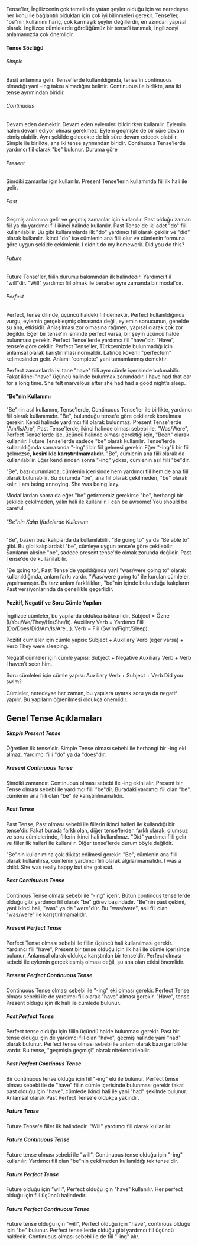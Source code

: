 Tense'ler, İngilizcenin çok temelinde yatan şeyler olduğu için ve neredeyse her konu ile bağlantılı oldukları için çok iyi bilinmeleri gerekir. Tense'ler, "be"nin kullanımı hariç, çok karmaşık şeyler değillerdir, en azından yapısal olarak. İngilizce cümlelerde gördüğümüz bir tense'i tanımak, İngilizceyi anlamamızda çok önemlidir. 

#### Tense Sözlüğü
###### Simple
Basit anlamına gelir. Tense'lerde kullanıldığında, tense'in continuous olmadığı yani -ing takısı almadığını belirtir. Continuous ile birlikte, ana iki tense ayrımından biridir.

###### Continuous
Devam eden demektir. Devam eden eylemleri bildirirken kullanılır. Eylemin halen devam ediyor olması gerekmez. Eylem geçmişte de bir süre devam etmiş olabilir. Aynı şekilde gelecekte de bir süre devam edecek olabilir. Simple ile birlikte, ana iki tense ayrımından biridir. Continuous Tense'lerde yardımcı fiil olarak "be" bulunur. Duruma göre 

###### Present
Şimdiki zamanlar için kullanılır. Present Tense'lerin kullamında fiil ilk hali ile gelir.

###### Past
Geçmiş anlamına gelir ve geçmiş zamanlar için kullanılır. Past olduğu zaman fiil ya da yardımcı fiil ikinci halinde kullanılır. Past Tense'de iki adet "do" fiili kullanılabilir. Bu gibi kullanımlarda ilk "do" yardımcı fiil olarak çekilir ve "did" olarak kullanılır. İkinci "do" ise cümlenin ana fiili olur ve cümlenin formuna göre uygun şekilde çekimlenir.
I didn't do my homework.
Did you do this?

###### Future
Future Tense'ler, fiilin durumu bakımından ilk halindedir. Yardımcı fiil "will"dir. "Will" yardımcı fiil olmak ile beraber aynı zamanda bir modal'dır.

###### Perfect
Perfect, tense dilinde, üçüncü haldeki fiil demektir. Perfect kullanıldığında vurgu, eylemin gerçekleşmiş olmasında değil, eylemin sonucunun, genelde şu ana, etkisidir. Anlaşılması zor olmasına rağmen, yapısal olarak çok zor değildir. Eğer bir tense'in isminde perfect varsa, bir şeyin üçüncü halde bulunması gerekir. Perfect Tense'lerde yardımcı fiil "have"dir. "Have", tense'e göre çekilir. Perfect Tense'ler, Türkçemizde bulunmadığı için anlamsal olarak karıştırılması normaldir. Latince kökenli "perfectum" kelimesinden gelir. Anlamı "complete" yani tamamlanmış demektir.

Perfect zamanlarda iki tane "have" fiili aynı cümle içerisinde bulunabilir. Fakat ikinci "have" üçüncü halinde bulunmak zorundadır.
I have had that car for a long time.
She felt marvelous after she had had a good night’s sleep.

#### "Be"nin Kullanımı
"Be"nin asıl kullanımı, Tense'lerde, Continuous Tense'ler ile birlikte, yardımcı fiil olarak kullanımıdır. "Be", bulunduğu tense'e göre çekilerek konulması gerekir. Kendi halinde yardımcı fiil olarak bulunmaz. Present Tense'lerde "Am/Is/Are", Past Tense'lerde, ikinci halinde olması sebebi ile, "Was/Were", Perfect Tense'lerde ise, üçüncü halinde olması gerektiği için, "Been" olarak kullanılır. Future Tense'lerde sadece "be" olarak kullanılır. Tense'lerde kullanıldığında sonrasında "-ing"li bir fiil gelmesi gerekir. Eğer "-ing"li bir fiil gelmezse, **kesinlikle karıştırılmamalıdır.** "Be", cümlenin ana fiili olarak da kullanılabilir. Eğer kendisinden sonra "-ing" yoksa, cümlenin asıl fiili "be"dir.

"Be", bazı durumlarda, cümlenin içerisinde hem yardımcı fiil hem de ana fiil olarak bulunabilir. Bu durumda "be", ana fiil olarak çekilmeden, "be" olarak kalır.
I am being annoying. 
She was being lazy.

Modal'lardan sonra da eğer "be" getirmemiz gerekirse "be", herhangi bir şekilde çekilmeden, yalın hali ile kullanılır.
I can be awsome!
You should be careful. 

###### "Be"nin Kalıp Ifadelerde Kullanımı
"Be", bazen bazı kalıplarda da kullanılabilir. "Be going to" ya da "Be able to" gibi. Bu gibi kalıplardaki "be", cümleye uygun tense'e göre çekilebilir. Sanılanın aksine "be", sadece present tense'de olmak zorunda değildir. Past Tense'de de kullanılabilir. 

"Be going to", Past Tense'de yapıldığında yani "was/were going to" olarak kullanıldığında, anlam farkı vardır. "Was/were going to" ile kurulan cümleler, yapılmamıştır. Bu tarz anlam farklılıkları, "be"nin içinde bulunduğu kalıpların Past versiyonlarında da genellikle geçerlidir.

#### Pozitif, Negatif ve Soru Cümle Yapıları
İngilizce cümleler, bu yapılarda oldukça istikrarlıdır. 
Subject = Özne (I/You/We/They/He/She/It).
Auxiliary Verb = Yardımcı Fiil (Do/Does/Did/Am/Is/Are...).
Verb = Fiil (Swim/Fight/Sleep).

Pozitif cümleler için cümle yapısı:
Subject + Auxiliary Verb (eğer varsa) + Verb
They were sleeping.

Negatif cümleler için cümle yapısı:
Subject + Negative Auxiliary Verb + Verb
I haven't seen him.

Soru cümleleri için cümle yapısı:
Auxiliary Verb + Subject + Verb
Did you swim?

Cümleler, neredeyse her zaman, bu yapılara uyarak soru ya da negatif yapılır. Bu yapıların öğrenilmesi oldukça önemlidir. 

## Genel Tense Açıklamaları

##### Simple Present Tense
Öğretilen ilk tense'dir. Simple Tense olması sebebi ile herhangi bir -ing eki almaz. Yardımcı fiili "do" ya da "does"dır.

##### Present Continuous Tense
Şimdiki zamandır. Continuous olması sebebi ile -ing ekini alır. Present bir Tense olması sebebi ile yardımcı fiili "be"dir. Buradaki yardımcı fiil olan "be", cümlenin ana fiili olan "be" ile karıştırılmamalıdır. 

##### Past Tense
Past Tense, Past olması sebebi ile fiilerin ikinci halleri ile kullandığı bir tense'dir. Fakat burada farklı olan, diğer tense'lerden farklı olarak, olumsuz ve soru cümlelerinde, fiilerin ikinci hali kullanılmaz. "Did" yardımcı fiili gelir ve fiiler ilk halleri ile kullanılır. Diğer tense'lerde durum böyle değildir. 

"Be"nin kullanımına çok dikkat edilmesi gerekir. "Be", cümlenin ana fiili olarak kullanılırsa, cümlenin yardımcı fiili olarak algılanmamalıdır.
I was a child.
She was really happy but she got sad.

##### Past Continuous Tense
Continous Tense olması sebebi ile "-ing" içerir. Bütün continous tense'lerde olduğu gibi yardımcı fiil olarak "be" görev başındadır. "Be"nin past çekimi, yani ikinci hali, "was" ya da "were"dür. Bu "was/were", asıl fiil olan "was/were" ile karıştırılmamalıdır. 

##### Present Perfect Tense
Perfect Tense olması sebebi ile fiilin üçüncü hali kullanılması gerekir. Yardımcı fiil "have", Present bir tense olduğu için ilk hali ile cümle içerisinde bulunur. Anlamsal olarak oldukça karıştırılan bir tense'dir. Perfect olması sebebi ile eylemin gerçekleşmiş olması değil, şu ana olan etkisi önemlidir. 

##### Present Perfect Continuous Tense
Continuous Tense olması sebebi ile "-ing" eki olması gerekir. Perfect Tense olması sebebi ile de yardımcı fiil olarak "have" alması gerekir. "Have", tense Present olduğu için ilk hali ile cümlede bulunur.

##### Past Perfect Tense
Perfect tense olduğu için fiilin üçündü halde bulunması gerekir. Past bir tense olduğu için de yardımcı fiil olan "have", geçmiş halinde yani "had" olarak bulunur. Perfect tense olması sebebi ile anlam olarak bazı gariplikler vardır. Bu tense, "geçmişin geçmişi" olarak nitelendirilebilir.

##### Past Perfect Continous Tense
Bir continuous tense olduğu için fiil "-ing" eki ile bulunur. Perfect tense olması sebebi ile de "have" fiilin cümle içerisinde bulunması gerekir fakat past olduğu için "have", cümlede ikinci hali ile yani "had" şekilnde bulunur. Anlamsal olarak Past Perfect Tense'e oldukça yakındır.

##### Future Tense
Future Tense'e fiiler ilk halindedir. "Will" yardımcı fiil olarak kullanılır. 

##### Future Continuous Tense
Future tense olması sebebi ile "will", Continuous tense olduğu için "-ing" kullanılır. Yardımcı fiil olan "be"nin çekilmeden kullanıldığı tek tense'dir. 

##### Future Perfect Tense
Future olduğu için "will", Perfect olduğu için "have" kullanılır. Her perfect olduğu için fiil üçüncü halindedir.

##### Future Perfect Continuous Tense
Future tense olduğu için "will", Perfect olduğu için "have", continous olduğu için "be" bulunur. Perfect tense'lerde olduğu gibi yardımcı fiil üçüncü haldedir. Continuous olması sebebi ile de fiil "-ing" alır.